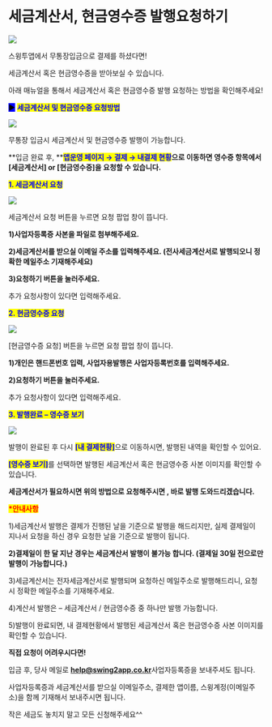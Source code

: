 # 세금계산서, 현금영수증 발행요청하기

![](https://wp.swing2app.co.kr/wp-content/uploads/2019/01/%EC%84%B8%EA%B8%88%EA%B3%84%EC%82%B0%EC%84%9C%EC%9A%94%EC%B2%AD%EC%A0%9C%EB%AA%A9.png)

스윙투앱에서 무통장입금으로 결제를 하셨다면!

세금계산서 혹은 현금영수증을 받아보실 수 있습니다.

아래 매뉴얼을 통해서 세금계산서 혹은 현금영수증 발행 요청하는 방법을 확인해주세요!



<mark style="background-color:blue;">**▶**</mark> <mark style="color:blue;">**세금계산서  및 현금영수증 요청방법**</mark>

![](https://wp.swing2app.co.kr/wp-content/uploads/2019/01/%EC%84%B8%EA%B8%88%EA%B3%84%EC%82%B0%EC%84%9C%EC%9A%94%EC%B2%AD.png)

무통장 입금시 세금계산서 및 현금영수증 발행이 가능합니다.

**입금 완료 후, **<mark style="color:blue;">**앱운영 페이지 → 결제 → 내결제 현황**</mark>**으로 이동하면 영수증 항목에서 \[세금계산서] or \[현금영수증]을 요청할 수 있습니다.**



<mark style="color:blue;">**1. 세금계산서 요청**</mark>

![](https://wp.swing2app.co.kr/wp-content/uploads/2019/01/%EC%84%B8%EA%B8%88%EA%B3%84%EC%82%B0%EC%84%9C%EC%9A%94%EC%B2%AD1.png)

세금계산서 요청 버튼을 누르면 요청 팝업 창이 뜹니다.

**1)사업자등록증 사본을 파일로 첨부해주세요.**

**2)세금계산서를 받으실 이메일 주소를 입력해주세요. (전사세금계산서로 발행되오니 정확한 메일주소 기재해주세요)**

**3)요청하기 버튼을 눌러주세요.**

추가 요청사항이 있다면 입력해주세요.



<mark style="color:blue;">**2. 현금영수증 요청**</mark>

![](https://wp.swing2app.co.kr/wp-content/uploads/2019/01/%EC%84%B8%EA%B8%88%EA%B3%84%EC%82%B0%EC%84%9C%EC%9A%94%EC%B2%AD2.png)

\[현금영수증 요청] 버튼을 누르면 요청 팝업 창이 뜹니다.

**1)개인은 핸드폰번호 입력, 사업자용발행은 사업자등록번호를 입력해주세요.**&#x20;

**2)요청하기 버튼을 눌러주세요.**

추가 요청사항이 있다면 입력해주세요.



<mark style="color:blue;">**3. 발행완료 – 영수증 보기**</mark>

![](https://wp.swing2app.co.kr/wp-content/uploads/2019/01/%EC%84%B8%EA%B8%88%EA%B3%84%EC%82%B0%EC%84%9C%EC%9A%94%EC%B2%AD3.png)

발행이 완료된 후 다시 <mark style="color:blue;">**\[내 결제현황]**</mark>으로 이동하시면, 발행된 내역을 확인할 수 있어요.

&#x20;<mark style="color:blue;">**\[영수증 보기]**</mark>를 선택하면 발행된 세금계산서 혹은 현금영수증 사본 이미지를 확인할 수 있습니다.

**세금계산서가 필요하시면 위의 방법으로 요청해주시면 , 바로 발행 도와드리겠습니다.**



<mark style="color:red;">**\*안내사항**</mark>

1\)세금계산서 발행은 결제가 진행된 날을 기준으로 발행을 해드리지만, 실제 결제일이 지나서 요청을 하신 경우 요청한 날을 기준으로 발행이 됩니다.

**2)결제일이 한 달 지난 경우는 세금계산서 발행이 불가능 합니다. (결제일 30일 전으로만 발행이 가능합니다.)**

3\)세금계산서는 전자세금계산서로 발행되며 요청하신 메일주소로 발행해드리니, 요청시 정확한 메일주소를 기재해주세요.

4\)계산서 발행은 – 세금계산서 / 현금영수증 중 하나만 발행 가능합니다.

5\)발행이 완료되면, 내 결제현황에서 발행된 세금계산서 혹은 현금영수증 사본 이미지를 확인할 수 있습니다.



**직접 요청이 어려우시다면!**

입금 후, 당사 메일로 **help@swing2app.co.kr**사업자등록증을 보내주셔도 됩니다.

사업자등록증과 세금계산서를 받으실 이메일주소, 결제한 앱이름, 스윙계정(이메일주소)을 함께 기재해서 보내주시면 됩니다.



작은 세금도 놓치지 말고 모든 신청해주세요^^
